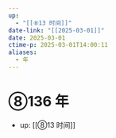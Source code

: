 ```yaml
---
up:
  - "[[⑧13 时间]]"
date-link: "[[2025-03-01]]"
date: 2025-03-01
ctime-p: 2025-03-01T14:00:11
aliases:
  - 年
---
```


# ⑧136 年

- up: [[⑧13 时间]]

